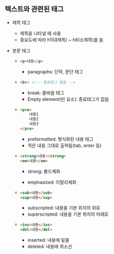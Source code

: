 ## 텍스트와 관련된 태그

* 제목 태그

  * 제목을 나타낼 때 사용
  * 중요도에 따라 h1(대제목) ~ h6(소제목)를 씀

* 본문 태그

  * ```html
    <p>내용</p>
    ```

    * paragraphs: 단락, 문단 태그

  * ```html
    <br> <!-- 종료태그 없음 -->
    ```

    * break: 줄바꿈 태그
    * Empty element(빈 요소): 종료태그가 없음

  * ```html
    <pre>
    	내용1
    	내용2
    	내용3
    </pre>
    ```

    * preformatted: 형식화된 내용 태그
    * 적은 내용 그대로 출력됨(tab, enter 등)

  * ```html
    <strong>내용</strong>
    <em>내용</em>
    ```

    * strong: 볼드체화

    * emphasized: 이탈리체화

  * ```html
    <sub>내용</sub>
    <sup>내용</sup>
    ```

    * subscripted: 내용을 기본 위치의 위로 
    * superscripted: 내용을 기본 위치의 아래로

  * ```html
    <ins>내용</ins>
    <del>내용</del>
    ```

    * inserted: 내용에 밑줄
    * deleted: 내용에 취소선